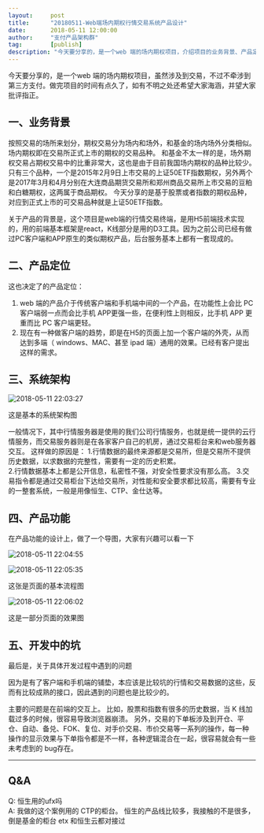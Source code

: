 ```yaml
---  
layout:     post   
title:      "20180511-Web端场内期权行情交易系统产品设计"  
date:       2018-05-11 12:00:00  
author:     "支付产品架构群"  
tag:		[publish] 
description: "今天要分享的，是一个web 端的场内期权项目，介绍项目的业务背景、产品定位、系统架构和功能，最后简单说下开发中遇到的坑。 虽然涉及到交易，不过不牵涉到第三方支付。"
--- 
```


今天要分享的，是一个web 端的场内期权项目，虽然涉及到交易，不过不牵涉到第三方支付。做完项目的时间有点久了，如有不明之处还希望大家海涵，并望大家批评指正。  
   
## 一、业务背景  
     
按照交易的场所来划分，期权交易分为场内和场外，和基金的场内场外分类相似。
场内期权即在交易所正式上市的期权的交易品种。 
和基金不太一样的是，场外期权交易占期权交易中的比重非常大，这也是由于目前我国场内期权的品种比较少。 
只有三个品种，一个是2015年2月9日上市交易的上证50ETF指数期权，另外两个是2017年3月和4月分别在大连商品期货交易所和郑州商品交易所上市交易的豆粕和白糖期权，这两属于商品期权。
今天分享的是基于股票或者指数的期权品种，对应到正式上市的可交易品种就是上证50ETF指数。
   
关于产品的背景是，这个项目是web端的行情交易终端，是用H5前端技术实现的，用的前端基本框架是react，K线部分是用的D3工具。因为之前公司已经有做过PC客户端和APP原生的类似期权产品，后台服务基本上都有一套现成的。  

## 二、产品定位
      
这也决定了的产品定位：   
1. web 端的产品介于传统客户端和手机端中间的一个产品，在功能性上会比 PC 客户端弱一点而会比手机 APP更强一些，在便利性上则相反，比手机 APP 更重而比 PC 客户端更轻。   
2. 现在有一种做客户端的趋势，即是在H5的页面上加一个客户端的外壳，从而达到多端（ windows、MAC、甚至 ipad 端）通用的效果。已经有客户提出这样的需求。    
   

## 三、系统架构
   
![2018-05-11 22:03:27](http://static.cocolian.cn/img/201805/20180511_220327.png) 
   
这是基本的系统架构图  
     
一般情况下，其中行情服务器是使用的我们公司行情服务，也就是统一提供的云行情服务，而交易服务器则是在各家客户自己的机房，通过交易柜台来和web服务器交互。 这样做的原因是： 1.行情数据的最终来源都是交易所，但是交易所不提供历史数据，以求数据的完整性，需要有一定的历史积累。   
2.行情数据基本上都是公开信息，私密性不强，对安全性要求没有那么高。 3.交易指令都是通过交易柜台下达给交易所，对性能和安全要求都比较高，需要有专业的一整套系统，一般是用像恒生、CTP、金仕达等。  
   
## 四、产品功能
   
在产品功能的设计上，做了一个导图，大家有兴趣可以看一下  
   
![2018-05-11 22:04:55](http://static.cocolian.cn/img/201805/20180511_220455.png) 
   
![2018-05-11 22:05:35](http://static.cocolian.cn/img/201805/20180511_220535.png) 
   
这张是页面的基本流程图  
   
   
![2018-05-11 22:06:02](http://static.cocolian.cn/img/201805/20180511_220602.png) 

   
这是一部分页面的效果图  
   
## 五、开发中的坑
   
最后是，关于具体开发过程中遇到的问题  
      
因为是有了客户端和手机端的铺垫，本应该是比较坑的行情和交易数据的这些，反而有比较成熟的接口，因此遇到的问题也是比较少的。  
   
   
主要的问题是在前端的交互上。
比如，股票和指数有很多的历史数据，当 K 线加载过多的时候，很容易导致浏览器崩溃。
另外，交易的下单板涉及到开仓、平仓、自动、备兑、FOK、复位、对手价交易、市价交易等一系列的操作，每一种操作的显示效果与下单指令都是不一样，各种逻辑混合在一起，很容易就会有一些未考虑到的 bug存在。  

---  

## Q&A
   
Q: 恒生用的ufx吗    
A: 我做的这个案例用的 CTP的柜台。 恒生的产品线比较多，我接触的不是很多，倒是基金的柜台 etx 和恒生云都对接过  
   

